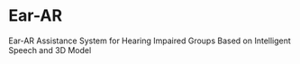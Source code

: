 # Ear-AR
 Ear-AR Assistance System for Hearing Impaired Groups Based on Intelligent Speech and 3D Model
